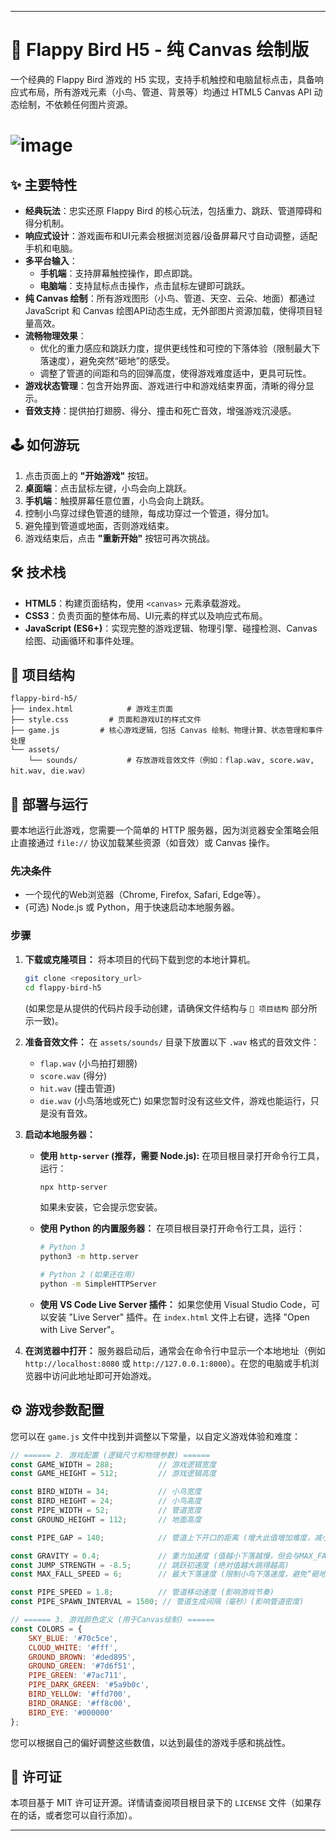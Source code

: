 
---

# 🚀 Flappy Bird H5 - 纯 Canvas 绘制版

一个经典的 Flappy Bird 游戏的 H5 实现，支持手机触控和电脑鼠标点击，具备响应式布局，所有游戏元素（小鸟、管道、背景等）均通过 HTML5 Canvas API 动态绘制，不依赖任何图片资源。


# ![image](https://github.com/user-attachments/assets/e8474974-3700-40c3-a9b9-91b21d35f50f)




## ✨ 主要特性

*   **经典玩法**：忠实还原 Flappy Bird 的核心玩法，包括重力、跳跃、管道障碍和得分机制。
*   **响应式设计**：游戏画布和UI元素会根据浏览器/设备屏幕尺寸自动调整，适配手机和电脑。
*   **多平台输入**：
    *   **手机端**：支持屏幕触控操作，即点即跳。
    *   **电脑端**：支持鼠标点击操作，点击鼠标左键即可跳跃。
*   **纯 Canvas 绘制**：所有游戏图形（小鸟、管道、天空、云朵、地面）都通过 JavaScript 和 Canvas 绘图API动态生成，无外部图片资源加载，使得项目轻量高效。
*   **流畅物理效果**：
    *   优化的重力感应和跳跃力度，提供更线性和可控的下落体验（限制最大下落速度），避免突然“砸地”的感受。
    *   调整了管道的间距和鸟的回弹高度，使得游戏难度适中，更具可玩性。
*   **游戏状态管理**：包含开始界面、游戏进行中和游戏结束界面，清晰的得分显示。
*   **音效支持**：提供拍打翅膀、得分、撞击和死亡音效，增强游戏沉浸感。

## 🕹️ 如何游玩

1.  点击页面上的 **"开始游戏"** 按钮。
2.  **桌面端**：点击鼠标左键，小鸟会向上跳跃。
3.  **手机端**：触摸屏幕任意位置，小鸟会向上跳跃。
4.  控制小鸟穿过绿色管道的缝隙，每成功穿过一个管道，得分加1。
5.  避免撞到管道或地面，否则游戏结束。
6.  游戏结束后，点击 **"重新开始"** 按钮可再次挑战。

## 🛠️ 技术栈

*   **HTML5**：构建页面结构，使用 `<canvas>` 元素承载游戏。
*   **CSS3**：负责页面的整体布局、UI元素的样式以及响应式布局。
*   **JavaScript (ES6+)**：实现完整的游戏逻辑、物理引擎、碰撞检测、Canvas 绘图、动画循环和事件处理。

## 📂 项目结构

```
flappy-bird-h5/
├── index.html            # 游戏主页面
├── style.css         # 页面和游戏UI的样式文件
├── game.js         # 核心游戏逻辑，包括 Canvas 绘制、物理计算、状态管理和事件处理
└── assets/
    └── sounds/           # 存放游戏音效文件（例如：flap.wav, score.wav, hit.wav, die.wav）
```

## 🚀 部署与运行

要本地运行此游戏，您需要一个简单的 HTTP 服务器，因为浏览器安全策略会阻止直接通过 `file://` 协议加载某些资源（如音效）或 Canvas 操作。

### 先决条件

*   一个现代的Web浏览器（Chrome, Firefox, Safari, Edge等）。
*   (可选) Node.js 或 Python，用于快速启动本地服务器。

### 步骤

1.  **下载或克隆项目：**
    将本项目的代码下载到您的本地计算机。
    ```bash
    git clone <repository_url>
    cd flappy-bird-h5
    ```
    (如果您是从提供的代码片段手动创建，请确保文件结构与 `📂 项目结构` 部分所示一致)。

2.  **准备音效文件：**
    在 `assets/sounds/` 目录下放置以下 `.wav` 格式的音效文件：
    *   `flap.wav` (小鸟拍打翅膀)
    *   `score.wav` (得分)
    *   `hit.wav` (撞击管道)
    *   `die.wav` (小鸟落地或死亡)
    如果您暂时没有这些文件，游戏也能运行，只是没有音效。

3.  **启动本地服务器：**

    *   **使用 `http-server` (推荐，需要 Node.js):**
        在项目根目录打开命令行工具，运行：
        ```bash
        npx http-server
        ```
        如果未安装，它会提示您安装。

    *   **使用 Python 的内置服务器：**
        在项目根目录打开命令行工具，运行：
        ```bash
        # Python 3
        python3 -m http.server

        # Python 2 (如果还在用)
        python -m SimpleHTTPServer
        ```

    *   **使用 VS Code Live Server 插件：**
        如果您使用 Visual Studio Code，可以安装 "Live Server" 插件。在 `index.html` 文件上右键，选择 "Open with Live Server"。

4.  **在浏览器中打开：**
    服务器启动后，通常会在命令行中显示一个本地地址（例如 `http://localhost:8080` 或 `http://127.0.0.1:8000`）。在您的电脑或手机浏览器中访问此地址即可开始游戏。

## ⚙️ 游戏参数配置

您可以在 `game.js` 文件中找到并调整以下常量，以自定义游戏体验和难度：

```javascript
// ====== 2. 游戏配置 (逻辑尺寸和物理参数) ======
const GAME_WIDTH = 288;          // 游戏逻辑宽度
const GAME_HEIGHT = 512;         // 游戏逻辑高度

const BIRD_WIDTH = 34;           // 小鸟宽度
const BIRD_HEIGHT = 24;          // 小鸟高度
const PIPE_WIDTH = 52;           // 管道宽度
const GROUND_HEIGHT = 112;       // 地面高度

const PIPE_GAP = 140;            // 管道上下开口的距离 (增大此值增加难度，减小降低难度)

const GRAVITY = 0.4;             // 重力加速度 (值越小下落越慢，但会与MAX_FALL_SPEED配合)
const JUMP_STRENGTH = -8.5;      // 跳跃初速度 (绝对值越大跳得越高)
const MAX_FALL_SPEED = 6;        // 最大下落速度 (限制小鸟下落速度，避免“砸地”感)

const PIPE_SPEED = 1.8;          // 管道移动速度 (影响游戏节奏)
const PIPE_SPAWN_INTERVAL = 1500; // 管道生成间隔（毫秒）(影响管道密度)

// ====== 3. 游戏颜色定义 (用于Canvas绘制) ======
const COLORS = {
    SKY_BLUE: '#70c5ce',
    CLOUD_WHITE: '#fff',
    GROUND_BROWN: '#ded895',
    GROUND_GREEN: '#7d6f51',
    PIPE_GREEN: '#7ac711',
    PIPE_DARK_GREEN: '#5a9b0c',
    BIRD_YELLOW: '#ffd700',
    BIRD_ORANGE: '#ff8c00',
    BIRD_EYE: '#000000'
};
```
您可以根据自己的偏好调整这些数值，以达到最佳的游戏手感和挑战性。

## 📜 许可证

本项目基于 MIT 许可证开源。详情请查阅项目根目录下的 `LICENSE` 文件（如果存在的话，或者您可以自行添加）。

---

